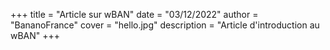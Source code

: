 +++
title = "Article sur wBAN"
date = "03/12/2022"
author = "BananoFrance"
cover = "hello.jpg"
description = "Article d'introduction au wBAN"
+++